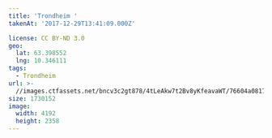 ```yaml
---
title: 'Trondheim '
takenAt: '2017-12-29T13:41:09.000Z'

license: CC BY-ND 3.0
geo:
  lat: 63.398552
  lng: 10.346111
tags:
  - Trondheim
url: >-
  //images.ctfassets.net/bncv3c2gt878/4tLeAkw7t2Bv8yKfeavaWT/76604a081789a92799ea51f07fbfe10b/trondheim_38496581305_o
size: 1730152
image:
  width: 4192
  height: 2358
---
```

